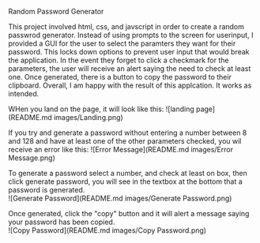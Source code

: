 Random Password Generator

This project involved html, css, and javscript in order to create a random passwrod generator.  Instead of using prompts to the screen for userinput, I provided a GUI for the user to select the paramters they want for their password.  This locks down options to prevent user input that would break the application.  In the event they forget to click a checkmark for the parameters, the user will receive an alert saying the need to check at least one.  Once generated, there is a button to copy the password to their clipboard. Overall, I am happy with the result of this applcation.  It works as intended.  


WHen you land on the page, it will look like this: 
![landing page](README.md images/Landing.png)

If you try and generate a password without entering a number between 8 and 128 and have at least one of the other parameters checked, you wil receive an error like this: 
![Error Message](README.md images/Error Message.png) 

To generate a password select a number, and check at least on box, then click generate password, you will see in the textbox at the bottom that a password is generated.  
![Generate Password](README.md images/Generate Password.png)

Once generated, click the "copy" button and it will alert a message saying your password has been copied.  
![Copy Password](README.md images/Copy Password.png)
